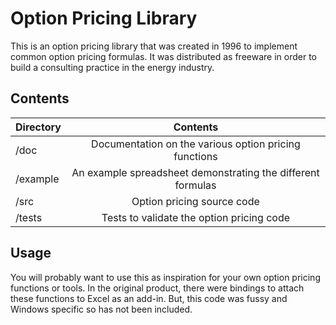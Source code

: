 # Option Pricing Library

This is an option pricing library that was created in 1996 to implement common option 
pricing formulas. It was distributed as freeware in order to build a consulting practice in the 
energy industry.

## Contents

| Directory       | Contents    |
| :------------- | :----------: |
| /doc          | Documentation on the various option pricing functions  |
| /example      | An example spreadsheet demonstrating the different formulas|
| /src          | Option pricing source code|
| /tests        | Tests to validate the option pricing code|


## Usage

You will probably want to use this as inspiration for your own option pricing functions or tools. 
In the original product, there were bindings to attach these functions to Excel as an add-in.
But, this code was fussy and Windows specific so has not been included.


